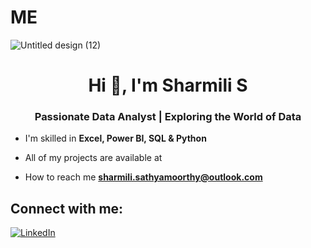 # ME
![Untitled design (12)](https://github.com/ssharmi2307?tab=repositories)





<h1 align="center">Hi 👋, I'm Sharmili S</h1>
<h3 align="center">Passionate Data Analyst | Exploring the World of Data</h3>

- I'm skilled in **Excel, Power BI, SQL & Python**

- All of my projects are available at

- How to reach me **sharmili.sathyamoorthy@outlook.com**


## Connect with me:
[![LinkedIn](https://img.shields.io/badge/LinkedIn-%230077B5.svg?logo=linkedin&logoColor=white)](https://www.linkedin.com/in/sharmili-s-6a6ab8234/) 
